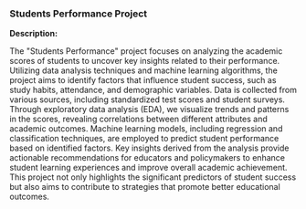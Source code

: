### Students Performance Project

**Description:**

The "Students Performance" project focuses on analyzing the academic scores of students to uncover key insights related to their performance. Utilizing data analysis techniques and machine learning algorithms, the project aims to identify factors that influence student success, such as study habits, attendance, and demographic variables.
Data is collected from various sources, including standardized test scores and student surveys. Through exploratory data analysis (EDA), we visualize trends and patterns in the scores, revealing correlations between different attributes and academic outcomes.
Machine learning models, including regression and classification techniques, are employed to predict student performance based on identified factors. Key insights derived from the analysis provide actionable recommendations for educators and policymakers to enhance student learning experiences and improve overall academic achievement.
This project not only highlights the significant predictors of student success but also aims to contribute to strategies that promote better educational outcomes.
